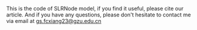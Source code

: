 This is the code of SLRNode model, if you find it useful, please cite our article.
And if you have any questions, please don't hesitate to contact me via email at gs.fcxiang23@gzu.edu.cn
